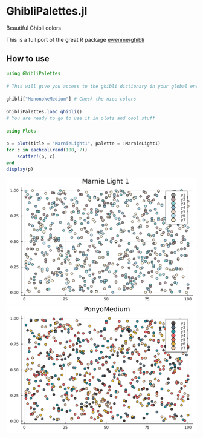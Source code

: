 # GhibliPalettes.jl
Beautiful Ghibli colors

This is a full port of the great R package [ewenme/ghibli](https://github.com/ewenme/ghibli)

## How to use

```julia
using GhibliPalettes

# This will give you access to the ghibli dictionary in your global environment

ghibli["MononokeMedium"] # Check the nice colors

GhibliPalettes.load_ghibli() 
# You are ready to go to use it in plots and cool stuff

using Plots

p = plot(title = "MarnieLight1", palette = :MarnieLight1)
for c in eachcol(rand(100, 7))
    scatter!(p, c)
end
display(p)
```

<img src="plots/MarnieLight1.svg">
<img src="plots/PonyoMedium.svg">